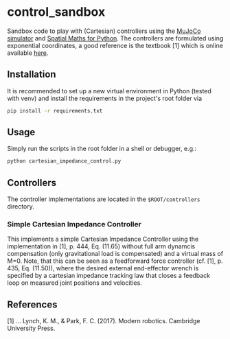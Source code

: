# control_sandbox

Sandbox code to play with (Cartesian) controllers using the [MuJoCo simulator](https://github.com/google-deepmind/mujoco/) and [Spatial Maths for Python](https://github.com/bdaiinstitute/spatialmath-python). The controllers are formulated using exponential coordinates, a good reference is the textbook [1] which is online available [here](https://hades.mech.northwestern.edu/images/7/7f/MR.pdf).

## Installation

It is recommended to set up a new virtual environment in Python (tested with venv) and install the requirements in the project's root folder via
 ```bash
pip install -r requirements.txt
```

## Usage

Simply run the scripts in the root folder in a shell or debugger, e.g.:
 ```bash
python cartesian_impedance_control.py
```

## Controllers

The controller implementations are located in the `$ROOT/controllers` directory.

### Simple Cartesian Impedance Controller

This implements a simple Cartesian Impedance Controller using the implementation in [1], p. 444, Eq. (11.65) without full arm dynamcis compensation (only gravitational load is compensated) and a virtual mass of M=0. Note, that this can be seen as a feedforward force controller (cf. [1], p. 435, Eq. (11.50)), where the desired external end-effector wrench is specified by a cartesian impedance tracking law that closes a feedback loop on measured joint positions and velocities.

## References

[1] ... Lynch, K. M., & Park, F. C. (2017). Modern robotics. Cambridge University Press.

